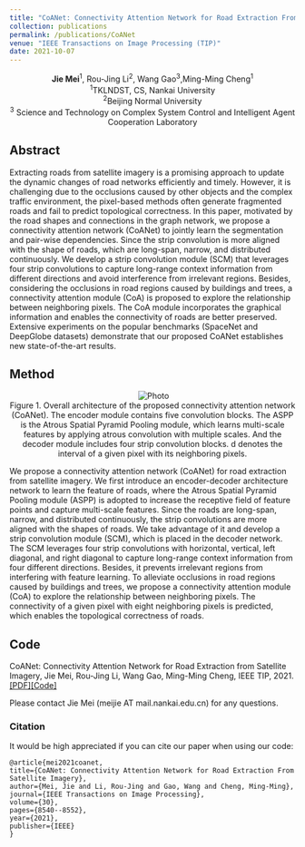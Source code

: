 ```yaml
---
title: "CoANet: Connectivity Attention Network for Road Extraction From Satellite Imagery"
collection: publications
permalink: /publications/CoANet
venue: "IEEE Transactions on Image Processing (TIP)"
date: 2021-10-07
---
```

<p align="center">
<b>Jie Mei</b><sup>1</sup>, Rou-Jing Li<sup>2</sup>, Wang Gao<sup>3</sup>,Ming-Ming Cheng<sup>1</sup> <br>
<sup>1</sup>TKLNDST, CS, Nankai University <br>
<sup>2</sup>Beijing Normal University <br>
<sup>3</sup> Science and Technology on Complex System Control and Intelligent Agent Cooperation Laboratory
</p>


## Abstract
Extracting roads from satellite imagery is a promising approach to update the dynamic changes of road networks efficiently and timely. 
However, it is challenging due to the occlusions caused by other objects and the complex traffic environment, 
the pixel-based methods often generate fragmented roads and fail to predict topological correctness. 
In this paper, motivated by the road shapes and connections in the graph network, 
we propose a connectivity attention network (CoANet) to jointly learn the segmentation and pair-wise dependencies. 
Since the strip convolution is more aligned with the shape of roads, which are long-span, narrow, and distributed continuously. 
We develop a strip convolution module (SCM) that leverages four strip convolutions to capture long-range context information 
from different directions and avoid interference from irrelevant regions. 
Besides, considering the occlusions in road regions caused by buildings and trees, 
a connectivity attention module (CoA) is proposed to explore the relationship between neighboring pixels. 
The CoA module incorporates the graphical information and enables the connectivity of roads are better preserved. 
Extensive experiments on the popular benchmarks (SpaceNet and DeepGlobe datasets) demonstrate 
that our proposed CoANet establishes new state-of-the-art results.

## Method
<p align="center">
  <img src="https://jiemei.xyz/files/2021_TIP_CoANet/CoANet-method.jpg?raw=true" alt="Photo" style="max-width:750px"/> <br>
  Figure 1. Overall architecture of the proposed connectivity attention network (CoANet). The encoder module contains five convolution blocks. The ASPP is
the Atrous Spatial Pyramid Pooling module, which learns multi-scale features by applying atrous convolution with multiple scales. And the decoder module
includes four strip convolution blocks. d denotes the interval of a given pixel with its neighboring pixels.
</p>

We propose a connectivity attention network (CoANet) for road extraction from satellite imagery.
We first introduce an encoder-decoder architecture network to learn the feature of roads, where the Atrous Spatial Pyramid
Pooling module (ASPP) is adopted to increase the receptive
field of feature points and capture multi-scale features. 
Since the roads are long-span, narrow, and distributed continuously,
the strip convolutions are more aligned with the shapes of roads. 
We take advantage of it and develop a strip convolution module (SCM), which is placed in the decoder network. 
The SCM leverages four strip convolutions with horizontal, vertical, left diagonal, and
right diagonal to capture long-range context information from four different directions. 
Besides, it prevents irrelevant regions from interfering with feature learning. 
To alleviate occlusions in road regions caused by buildings and trees, we propose a
connectivity attention module (CoA) to explore the relationship between neighboring pixels.
The connectivity of a given pixel with eight neighboring
pixels is predicted, which enables the topological correctness of roads.


## Code
CoANet: Connectivity Attention Network for Road Extraction from Satellite Imagery,
Jie Mei, Rou-Jing Li, Wang Gao, Ming-Ming Cheng, IEEE TIP, 2021. 
[[PDF]](https://jiemei.xyz/files/2021_TIP_CoANet/2021_TIP_CoANet.pdf)[[Code]](https://github.com/mj129/CoANet)

Please contact Jie Mei (meijie AT mail.nankai.edu.cn) for any questions.


### Citation
It would be high appreciated if you can cite our paper when using our code:
```
@article{mei2021coanet,
title={CoANet: Connectivity Attention Network for Road Extraction From Satellite Imagery},
author={Mei, Jie and Li, Rou-Jing and Gao, Wang and Cheng, Ming-Ming},
journal={IEEE Transactions on Image Processing},
volume={30},
pages={8540--8552},
year={2021},
publisher={IEEE}
}
```